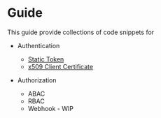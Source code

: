 # Guide

This guide provide collections of code snippets for
 - Authentication
   - [Static Token](authentication/static/static-token.MD)
   - [x509 Client Certificate](authentication/cert/client-certificate.MD)

 - Authorization
   - ABAC
   - RBAC
   - Webhook - WIP   
    